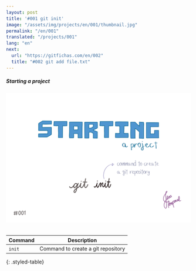 ```yaml
---
layout: post
title: '#001 git init'
image: "/assets/img/projects/en/001/thumbnail.jpg"
permalink: "/en/001"
translated: "/projects/001"
lang: "en"
next:
  url: "https://gitfichas.com/en/002"
  title: "#002 git add file.txt"
---
```

##### Starting a project

<img alt="Use the command git init to create a git repository/project" src="/assets/img/projects/en/001/full.jpg"><br><br>

| Command | Description |
|---------|-------------|
| `init` | Command to create a git repository |
{: .styled-table}
